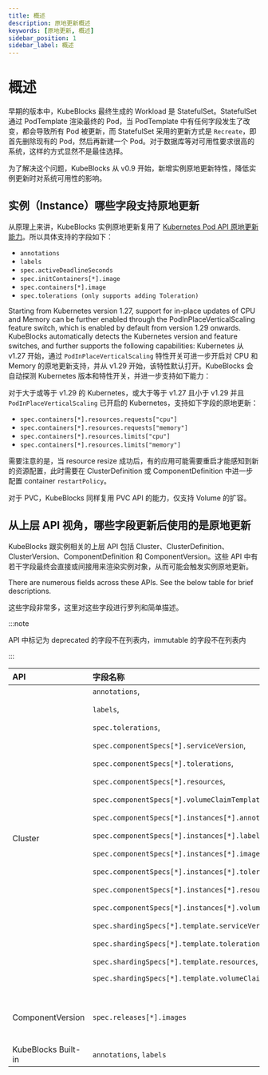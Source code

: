 ```yaml
---
title: 概述
description: 原地更新概述
keywords: [原地更新, 概述]
sidebar_position: 1
sidebar_label: 概述
---
```


# 概述

早期的版本中，KubeBlocks 最终生成的 Workload 是 StatefulSet。StatefulSet 通过 PodTemplate 渲染最终的 Pod，当 PodTemplate 中有任何字段发生了改变，都会导致所有 Pod 被更新，而 StatefulSet 采用的更新方式是 `Recreate`，即首先删除现有的 Pod，然后再新建一个 Pod。对于数据库等对可用性要求很高的系统，这样的方式显然不是最佳选择。

为了解决这个问题，KubeBlocks 从 v0.9 开始，新增实例原地更新特性，降低实例更新时对系统可用性的影响。

## 实例（Instance）哪些字段支持原地更新

从原理上来讲，KubeBlocks 实例原地更新复用了 [Kubernetes Pod API 原地更新能力](https://kubernetes.io/docs/concepts/workloads/pods/#pod-update-and-replacement)。所以具体支持的字段如下：

* `annotations`
* `labels`
* `spec.activeDeadlineSeconds`
* `spec.initContainers[*].image`
* `spec.containers[*].image`
* `spec.tolerations (only supports adding Toleration)`

Starting from Kubernetes version 1.27, support for in-place updates of CPU and Memory can be further enabled through the PodInPlaceVerticalScaling feature switch, which is enabled by default from version 1.29 onwards. KubeBlocks automatically detects the Kubernetes version and feature switches, and further supports the following capabilities:
Kubernetes 从 v1.27 开始，通过 `PodInPlaceVerticalScaling` 特性开关可进一步开启对 CPU 和 Memory 的原地更新支持，并从 v1.29 开始，该特性默认打开。KubeBlocks 会自动探测 Kubernetes 版本和特性开关，并进一步支持如下能力：

对于大于或等于 v1.29 的 Kubernetes，或大于等于 v1.27 且小于 v1.29 并且 `PodInPlaceVerticalScaling` 已开启的 Kubernetes，支持如下字段的原地更新：

* `spec.containers[*].resources.requests["cpu"]`
* `spec.containers[*].resources.requests["memory"]`
* `spec.containers[*].resources.limits["cpu"]`
* `spec.containers[*].resources.limits["memory"]`

需要注意的是，当 resource resize 成功后，有的应用可能需要重启才能感知到新的资源配置，此时需要在 ClusterDefinition 或 ComponentDefinition 中进一步配置 container `restartPolicy`。

对于 PVC，KubeBlocks 同样复用 PVC API 的能力，仅支持 Volume 的扩容。

## 从上层 API 视角，哪些字段更新后使用的是原地更新

KubeBlocks 跟实例相关的上层 API 包括 Cluster、ClusterDefinition、ClusterVersion、ComponentDefinition 和 ComponentVersion。这些 API 中有若干字段最终会直接或间接用来渲染实例对象，从而可能会触发实例原地更新。

There are numerous fields across these APIs. See the below table for brief descriptions.

这些字段非常多，这里对这些字段进行罗列和简单描述。

:::note

API 中标记为 deprecated 的字段不在列表内，immutable 的字段不在列表内

:::

| API |   字段名称    |   描述  |
|:-----|:-------|:-----------|
|Cluster| `annotations`, <p>`labels`, </p><p>`spec.tolerations`, </p><p>`spec.componentSpecs[*].serviceVersion`, </p><p>`spec.componentSpecs[*].tolerations`, </p><p>`spec.componentSpecs[*].resources`, </p><p>`spec.componentSpecs[*].volumeClaimTemplates`, </p><p>`spec.componentSpecs[*].instances[*].annotations`, </p><p>`spec.componentSpecs[*].instances[*].labels`, </p><p>`spec.componentSpecs[*].instances[*].image`, </p><p>`spec.componentSpecs[*].instances[*].tolerations`, </p><p>`spec.componentSpecs[*].instances[*].resources`, </p><p>`spec.componentSpecs[*].instances[*].volumeClaimTemplates`, </p><p>`spec.shardingSpecs[*].template.serviceVersion`, </p><p>`spec.shardingSpecs[*].template.tolerations`, </p><p>`spec.shardingSpecs[*].template.resources`, </p><p>`spec.shardingSpecs[*].template.volumeClaimTemplates`</p> | Resources 相关字段都指的是：<p>`requests["cpu"]`,</p><p>`requests["memory"]`,</p><p>`limits["cpu"]`,</p>`limits["memory"]` |
|   ComponentVersion  | `spec.releases[*].images`   | 是否会触发实例原地更新取决于最终匹配的 Image 是否有变化。           |
| KubeBlocks Built-in |  `annotations`, `labels` |    |
